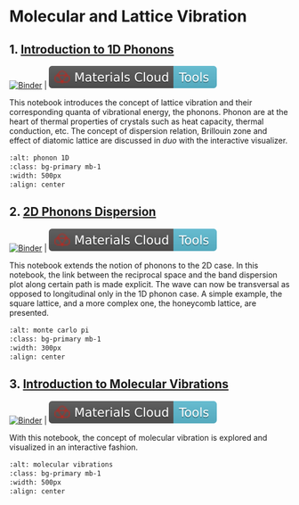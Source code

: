 # **Molecular and Lattice Vibration**

## 1. [Introduction to 1D Phonons](https://github.com/osscar-org/quantum-mechanics/blob/develop/notebook/lattice-vibration/Phonon_1D.ipynb)

[![Binder](https://mybinder.org/badge_logo.svg)](https://mybinder.org/v2/gh/osscar-org/quantum-mechanics/master?urlpath=%2Fvoila%2Frender%2Fnotebook%2Flattice-vibration%2FPhonon_1D.ipynb) | [![Materials Cloud Tool osscar-qmcourse](https://raw.githubusercontent.com/materialscloud-org/mcloud-badge/main/badges/img/mcloud_badge_tools.svg)](https://osscar-quantum-mechanics.materialscloud.io/voila/render/lattice-vibration/Phonon_1D.ipynb)

This notebook introduces the concept of lattice vibration and their
corresponding quanta of vibrational energy, the phonons. Phonon are at the heart
of thermal properties of crystals such as heat capacity, thermal conduction,
etc. The concept of dispersion relation, Brillouin zone and effect of diatomic
lattice are discussed in *duo* with the interactive visualizer.

```{image} ./images/phonon_1D.png
:alt: phonon 1D
:class: bg-primary mb-1
:width: 500px
:align: center
```

## 2. [2D Phonons Dispersion](https://github.com/osscar-org/quantum-mechanics/blob/develop/notebook/lattice-vibration/Phonon_2D.ipynb)

[![Binder](https://mybinder.org/badge_logo.svg)](https://mybinder.org/v2/gh/osscar-org/quantum-mechanics/master?urlpath=%2Fvoila%2Frender%2Fnotebook%2Flattice-vibration%2FPhonon_2D.ipynb) | [![Materials Cloud Tool osscar-qmcourse](https://raw.githubusercontent.com/materialscloud-org/mcloud-badge/main/badges/img/mcloud_badge_tools.svg)](https://osscar-quantum-mechanics.materialscloud.io/voila/render/lattice-vibration/Phonon_2D.ipynb)

This notebook extends the notion of phonons to the 2D case. In this notebook,
the link between the reciprocal space and the band dispersion plot along certain
path is made explicit. The wave can now be transversal as opposed to
longitudinal only in the 1D phonon case. A simple example, the square lattice,
and a more complex one, the honeycomb lattice, are presented.

```{image} ./images/phonon_2D.png
:alt: monte carlo pi
:class: bg-primary mb-1
:width: 300px
:align: center
```

## 3. [Introduction to Molecular Vibrations](https://github.com/osscar-org/quantum-mechanics/blob/develop/notebook/lattice-vibration/Molecule_Vibration.ipynb)

[![Binder](https://mybinder.org/badge_logo.svg)](https://mybinder.org/v2/gh/osscar-org/quantum-mechanics/master?urlpath=%2Fvoila%2Frender%2Fnotebook%2Flattice-vibration%2FMolecule_Vibration.ipynb) | [![Materials Cloud Tool osscar-qmcourse](https://raw.githubusercontent.com/materialscloud-org/mcloud-badge/main/badges/img/mcloud_badge_tools.svg)](https://osscar-quantum-mechanics.materialscloud.io/voila/render/lattice-vibration/Molecule_Vibration.ipynb)

With this notebook, the concept of molecular vibration is explored and
visualized in an interactive fashion.

```{image} ./images/molecular-vibrations.png
:alt: molecular vibrations
:class: bg-primary mb-1
:width: 500px
:align: center
```
